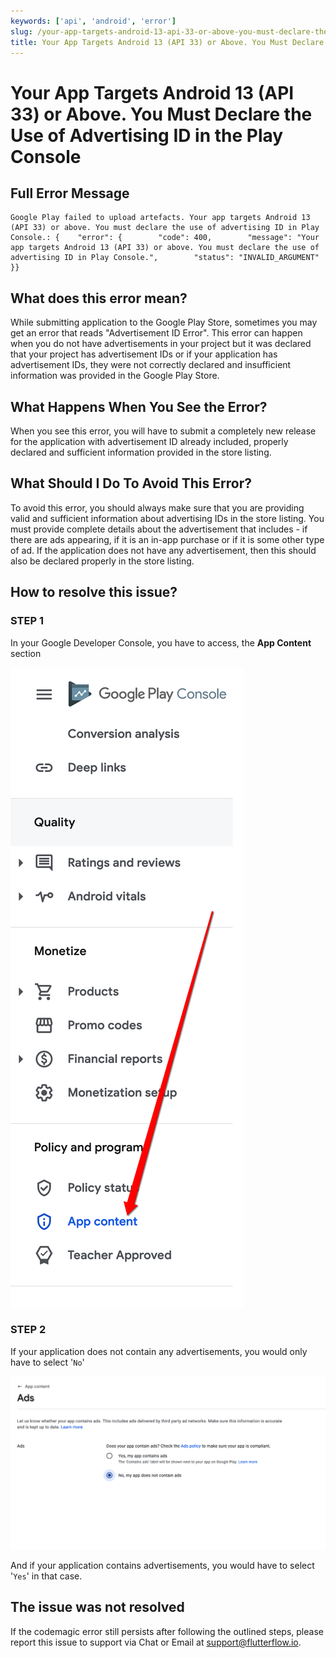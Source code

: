 ```yaml
---
keywords: ['api', 'android', 'error']
slug: /your-app-targets-android-13-api-33-or-above-you-must-declare-the-use-of-advertising-id-in-the-play-console
title: Your App Targets Android 13 (API 33) or Above. You Must Declare the Use of Advertising ID in the Play Console
---
```

# Your App Targets Android 13 (API 33) or Above. You Must Declare the Use of Advertising ID in the Play Console

## Full Error Message 

```
Google Play failed to upload artefacts. Your app targets Android 13 (API 33) or above. You must declare the use of advertising ID in Play Console.: {    "error": {        "code": 400,        "message": "Your app targets Android 13 (API 33) or above. You must declare the use of advertising ID in Play Console.",        "status": "INVALID_ARGUMENT"    }}
```
## What does this error mean?

While submitting application to the Google Play Store, sometimes you may get an error that reads "Advertisement ID Error". This error can happen when you do not have advertisements in your project but it was declared that your project has advertisement IDs or if your application has advertisement IDs, they were not correctly declared and insufficient information was provided in the Google Play Store.

## What Happens When You See the Error?

When you see this error, you will have to submit a completely new release for the application with advertisement ID already included, properly declared and sufficient information provided in the store listing.

## What Should I Do To Avoid This Error?

To avoid this error, you should always make sure that you are providing valid and sufficient information about advertising IDs in the store listing. You must provide complete details about the advertisement that includes - if there are ads appearing, if it is an in-app purchase or if it is some other type of ad. If the application does not have any advertisement, then this should also be declared properly in the store listing.


## How to resolve this issue?

### STEP 1

In your Google Developer Console, you have to access, the **App Content** section​

![](../../assets/20250430121230522324.png)

### STEP 2

If your application does not contain any advertisements, you would only have to select '`No`' ​

![](../../assets/20250430121230823138.png)

And if your application contains advertisements, you would have to select '`Yes`' in that case.

## The issue was not resolved
If the codemagic error still persists after following the outlined steps, please report this issue to support via Chat or Email at support@flutterflow.io.